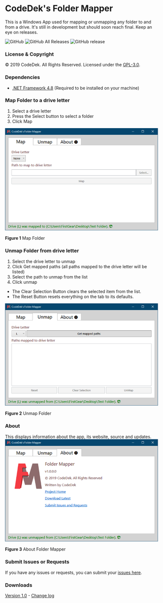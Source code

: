 # CodeDek's Folder Mapper
This is a Windows App used for mapping or unmapping any folder to and from a drive.
It's still in development but should soon reach final. Keep an eye on releases.

![GitHub](https://img.shields.io/github/license/codedek/CodeDek.FolderMapper.svg)
![GitHub All Releases](https://img.shields.io/github/downloads/codedek/CodeDek.FolderMapper/total.svg)
![GitHub release](https://img.shields.io/github/release/codedek/codedek.foldermapper.svg)

### License & Copyright
© 2019 CodeDek. All Rights Reserved.
Licensed under the [GPL-3.0](LICENSE).

### Dependencies
- [.NET Framework 4.8](https://dotnet.microsoft.com/download/dotnet-framework/net48) (Required to be installed on your machine)

### Map Folder to a drive letter
1. Select a drive letter
2. Press the Select button to select a folder
3. Click Map

![Figure 1 Map a folder](art/map.png)

**Figure 1** Map Folder


### Unmap Folder from drive letter
1. Select the drive letter to unmap
2. Click Get mapped paths (all paths mapped to the drive letter will be listed)
3. Select the path to unmap from the list
4. Click unmap

- The Clear Selection Button clears the selected item from the list.
- The Reset Button resets everything on the tab to its defaults.

![Figure 2 Unmap a folder](art/unmap.png)

**Figure 2** Unmap Folder


### About
This displays information about the app, its website, source and updates.
![Figure 3 About Folder Mapper](art/about.png)

**Figure 3** About Folder Mapper

### Submit Issues or Requests
If you have any issues or requests, you can submit your [issues here](https://github.com/codedek/CodeDek.FolderMapper/issues).

### Downloads
[Version 1.0](https://github.com/codedek/CodeDek.FolderMapper/releases/tag/v1.0) - [Change log](CHANGELOG.md)
